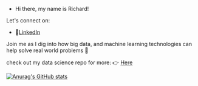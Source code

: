 


- Hi there, my name is Richard!


Let's connect on:
- 🔗[LinkedIn](https://www.linkedin.com/in/richard-sarpong-b911011a4/)

Join me as I dig into how big data, and machine learning technologies can help solve real world problems :pencil:

check out my data science repo for more: :point_right:   [Here](https://github.com/Richard-Jrn/dataScience)


[![Anurag's GitHub stats](https://github-readme-stats.vercel.app/api?username=Richard-jrn)](https://github.com/anuraghazra/github-readme-stats)

